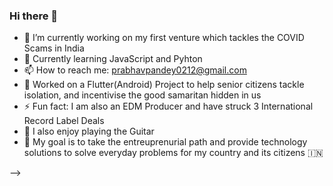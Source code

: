 ### Hi there 👋


- 🔭 I’m currently working on my first venture which tackles the COVID Scams in India
- 🌱 Currently learning JavaScript and Pyhton
- 📫 How to reach me: prabhavpandey0212@gmail.com
- 🚧 Worked on a Flutter(Android) Project to help senior citizens tackle isolation, and incentivise the good samaritan hidden in us
- ⚡ Fun fact: I am also an EDM Producer and have struck 3 International Record Label Deals
- 🎸 I also enjoy playing the Guitar
- 🥅 My goal is to take the entreuprenurial path and provide technology solutions to solve everyday problems for my country and its citizens 🇮🇳

-->
